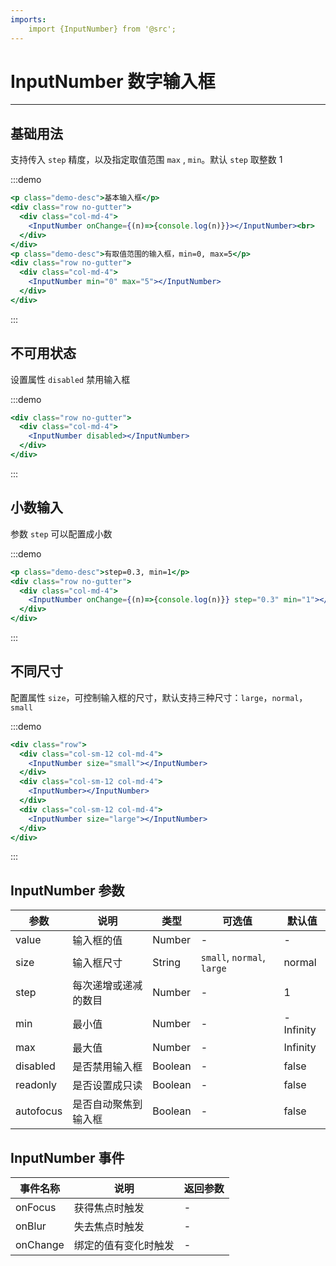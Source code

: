 ```yaml
---
imports:
    import {InputNumber} from '@src';
---
```

# InputNumber 数字输入框

----

## 基础用法

支持传入 `step` 精度，以及指定取值范围 `max` , `min`。默认 `step` 取整数 1

:::demo
```jsx
<p class="demo-desc">基本输入框</p>
<div class="row no-gutter">
  <div class="col-md-4">
    <InputNumber onChange={(n)=>{console.log(n)}}></InputNumber><br>
  </div>
</div>
<p class="demo-desc">有取值范围的输入框，min=0, max=5</p>
<div class="row no-gutter">
  <div class="col-md-4">
    <InputNumber min="0" max="5"></InputNumber>
  </div>
</div>
```
:::

## 不可用状态

设置属性 `disabled` 禁用输入框

:::demo
```jsx
<div class="row no-gutter">
  <div class="col-md-4">
    <InputNumber disabled></InputNumber>
  </div>
</div>
```
:::

## 小数输入

参数 `step` 可以配置成小数

:::demo
```jsx
<p class="demo-desc">step=0.3, min=1</p>
<div class="row no-gutter">
  <div class="col-md-4">
    <InputNumber onChange={(n)=>{console.log(n)}} step="0.3" min="1"></InputNumber>
  </div>
</div>
```
:::

## 不同尺寸

配置属性 `size`，可控制输入框的尺寸，默认支持三种尺寸：`large`，`normal`，`small`

:::demo
```jsx
<div class="row">
  <div class="col-sm-12 col-md-4">
    <InputNumber size="small"></InputNumber>
  </div>
  <div class="col-sm-12 col-md-4">
    <InputNumber></InputNumber>
  </div>
  <div class="col-sm-12 col-md-4">
    <InputNumber size="large"></InputNumber>
  </div>
</div>
```
:::

## InputNumber 参数

| 参数      | 说明          | 类型      | 可选值                           | 默认值  |
|---------- |-------------- |---------- |--------------------------------  |-------- |
| value | 输入框的值 | Number | - | - |
| size | 输入框尺寸 | String | `small`, `normal`, `large` | normal |
| step | 每次递增或递减的数目 | Number | - | 1 |
| min | 最小值 | Number | - | -Infinity |
| max | 最大值 | Number | - | Infinity |
| disabled | 是否禁用输入框 | Boolean | - | false |
| readonly | 是否设置成只读 | Boolean | - | false |
| autofocus | 是否自动聚焦到输入框 | Boolean | - | false |

## InputNumber 事件
| 事件名称  | 说明               | 返回参数 |
| --------- | ------------------ | -------- |
| onFocus | 获得焦点时触发 |  - |
| onBlur | 失去焦点时触发 |  - |
| onChange | 绑定的值有变化时触发 | - |
